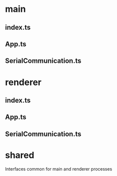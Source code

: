 # main

## index.ts

## App.ts

## SerialCommunication.ts

# renderer

## index.ts

## App.ts

## SerialCommunication.ts

# shared

Interfaces common for main and renderer processes